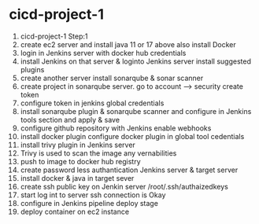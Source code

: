 # cicd-project-1
1. cicd-project-1
Step:1
2. create ec2 server and install java 11 or 17 above also install Docker
3. login in Jenkins server with docker hub credentials
4. install Jenkins on that server & loginto Jenkins server install suggested plugins
5. create another server install sonarqube & sonar scanner
6. create project in sonarqube server. go to account --> security create token
7. configure token in jenkins global credentials
8. install sonarqube plugin & sonarqube scanner and configure in Jenkins tools section and apply & save
9. configure github repository with Jenkins enable webhooks
10. install docker plugin configure docker plugin in global tool cedentials
11. install trivy plugin in Jenkins server
12. Trivy is used to scan the image any vernabilities 
13. push to image to docker hub registry 
14. create password less authantication Jenkins server & target server 
15. install docker & java in target sever
16. create ssh public key on Jenkin server /root/.ssh/authaizedkeys
17. start log int to server ssh connection is Okay
18. configure in Jenkins pipeline deploy stage
19. deploy container on ec2 instance
